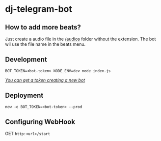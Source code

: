 # dj-telegram-bot

## How to add more beats?
Just create a audio file in the [/audios](https://github.com/eptaccio/dj-telegram-bot/tree/master/audios) folder without the extension. The bot wil use the file name in the beats menu.

## Development
`BOT_TOKEN=<bot-token> NODE_ENV=dev node index.js`

_[You can get a token creating a new bot](https://core.telegram.org/bots#3-how-do-i-create-a-bot)_

## Deployment
`now -e BOT_TOKEN=<bot-token> --prod`

## Configuring WebHook
GET `http:<url>/start`
